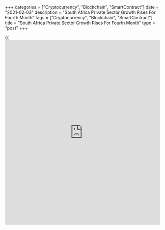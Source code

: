 +++
categories = ["Cryptocurrency", "Blockchain", "SmartContract"]
date = "2021-02-03"
description = "South Africa Private Sector Growth Rises For Fourth Month"
tags = ["Cryptocurrency", "Blockchain", "SmartContract"]
title = "South Africa Private Sector Growth Rises For Fourth Month"
type = "post"
+++

{{<iframe id="large-banner" src="https://www.bounty.group/#slide=6.0" width="100%" height="600" scrolling="no" style="border: 0px solid rgb(216, 221, 230); border-radius: 3px;">}}

South Africa's private sector expanded for the fourth month in a row and
at a faster pace in January, survey data from IHS Markit showed on
Wednesday.

The headline Purchasing Managers' Index rose to 50.8 in January from
50.2 in December. Any reading above 50 indicates expansion in the
sector.

New orders increased in January and the overall sales remained broadly
unchanged for the second straight month. New export orders declined at
the sharpest rate in four months.

The number of employed decreased in January and the rate of reduction
accelerated for the first time since May last year. Backlogs of work
dropped at the quickest rate since September last year.

Purchasing activity declined for the second straight month in January.

Purchasing cost increased at the fastest rate since October 2018.
Selling charges rose for the fifth month in a row, but at a softer pace.

The 12-month outlook for the [business][1] activity improved in January
with the hopes of an easing Covid-19 restrictions in 2021.

"Despite output expanding for only the second time in 21 months,
businesses hope that growth will be more consistent over 2021, amid
optimism that the COVID-19 pandemic will recede as vaccines are more
widely distributed," IHS economist David Owen said.

For comments and feedback [contact](https://www.playgroundfx.com/contact/): editorial@rtt[news](https://www.letsplayfx.com/blog/forex-news-website/).com

[Economic News][2]

 **What parts of the world are seeing the best (and worst) economic
performances lately? Click[here][3] to check out our [Econ Scorecard][3]
and find out! See up-to-the-moment [ranking](https://www.playgroundfx.com/blog/crypto-exchange-ranking/)s for the best and worst
performers in [GDP][4], [unemployment rate][5], [inflation][6] and much
more.**

   1. www.rtt[news](https://www.letsplayfx.com/blog/forex-news-website/).com/Content/Business.aspx
   2. www.rtt[news](https://www.letsplayfx.com/blog/forex-news-website/).com/Content/EconomicNews.aspx
   3. www.rtt[news](https://www.letsplayfx.com/blog/forex-news-website/).com/economic-scorecard/world-rank/retail-sales/highest-performance.aspx
   4. www.rtt[news](https://www.letsplayfx.com/blog/forex-news-website/).com/economic-scorecard/world-rank/GDP/highest-performance.aspx
   5. www.rtt[news](https://www.letsplayfx.com/blog/forex-news-website/).com/economic-scorecard/world-rank/unemployment-rate/lowest-performance.aspx
   6. www.rtt[news](https://www.letsplayfx.com/blog/forex-news-website/).com/economic-scorecard/world-rank/CPI/highest-performance.aspx